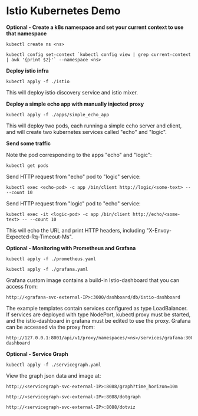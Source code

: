 # Istio Kubernetes Demo


**Optional - Create a k8s namespace and set your current context to use that namespace**

    kubectl create ns <ns>
    
    kubectl config set-context `kubectl config view | grep current-context | awk '{print $2}'` --namespace <ns>

**Deploy istio infra**

    kubectl apply -f ./istio

This will deploy istio discovery service and istio mixer.

**Deploy a simple echo app with manually injected proxy**

    kubectl apply -f ./apps/simple_echo_app

This will deploy two pods, each running a simple echo server and client, and will create two kubernetes services called "echo" and "logic".

**Send some traffic**

Note the pod corresponding to the apps "echo" and "logic":
    
    kubectl get pods


Send HTTP request from "echo" pod to "logic" service:

    kubectl exec <echo-pod> -c app /bin/client http://logic/<some-text> -- --count 10
    
Send HTTP request from "logic" pod to "echo" service:

    kubectl exec -it <logic-pod> -c app /bin/client http://echo/<some-text> -- --count 10

This will echo the URL and print HTTP headers, including "X-Envoy-Expected-Rq-Timeout-Ms".

**Optional - Monitoring with Prometheus and Grafana**

    kubectl apply -f ./prometheus.yaml  

    kubectl apply -f ./grafana.yaml   

Grafana custom image contains a build-in Istio-dashboard that you can access from:
    
    http://<grafana-svc-external-IP>:3000/dashboard/db/istio-dashboard

The example templates contain services configured as type LoadBalancer. If services are deployed with type NodePort,
kubectl proxy must be started, and the istio-dashboard in grafana must be edited to use the proxy. Grafana can be 
accessed via the proxy from:

    http://127.0.0.1:8001/api/v1/proxy/namespaces/<ns>/services/grafana:3000/dashboard/db/istio-dashboard
    
**Optional - Service Graph**

    kubectl apply -f ./servicegraph.yaml

View the graph json data and image at:

    http://<servicegraph-svc-external-IP>:8088/graph?time_horizon=10m

    http://<servicegraph-svc-external-IP>:8088/dotgraph

    http://<servicegraph-svc-external-IP>:8088/dotviz